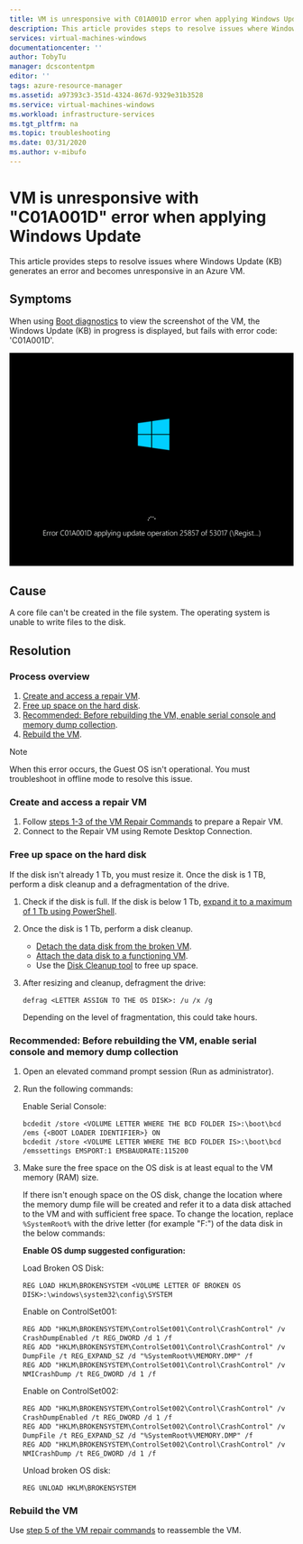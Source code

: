 ```yaml
---
title: VM is unresponsive with C01A001D error when applying Windows Update
description: This article provides steps to resolve issues where Windows update generates an error and becomes unresponsive in an Azure VM.
services: virtual-machines-windows
documentationcenter: ''
author: TobyTu
manager: dcscontentpm
editor: ''
tags: azure-resource-manager
ms.assetid: a97393c3-351d-4324-867d-9329e31b3528
ms.service: virtual-machines-windows
ms.workload: infrastructure-services
ms.tgt_pltfrm: na
ms.topic: troubleshooting
ms.date: 03/31/2020
ms.author: v-mibufo
---
```


# VM is unresponsive with "C01A001D" error when applying Windows Update

This article provides steps to resolve issues where Windows Update (KB) generates an error and becomes unresponsive in an Azure VM.

## Symptoms

When using [Boot diagnostics](https://docs.microsoft.com/azure/virtual-machines/troubleshooting/boot-diagnostics) to view the screenshot of the VM, the Windows Update (KB) in progress is displayed, but fails with error code: 'C01A001D'.

![unresponsive Windows Update](./media/unresponsive-vm-apply-windows-update/unresponsive_windows_update.png)

## Cause

A core file can't be created in the file system. The operating system is unable to write files to the disk.

## Resolution

### Process overview

1. [Create and access a repair VM](#create-and-access-a-repair-vm).
2. [Free up space on the hard disk](#free-up-space-on-the-hard-disk).
3. [Recommended: Before rebuilding the VM, enable serial console and memory dump collection](#recommended-before-rebuilding-the-vm-enable-serial-console-and-memory-dump-collection).
4. [Rebuild the VM](#rebuild-the-vm).

> [!NOTE]
> When this error occurs, the Guest OS isn't operational. You must troubleshoot in offline mode to resolve this issue.

### Create and access a repair VM

1. Follow [steps 1-3 of the VM Repair Commands](https://docs.microsoft.com/azure/virtual-machines/troubleshooting/repair-windows-vm-using-azure-virtual-machine-repair-commands) to prepare a Repair VM.
2. Connect to the Repair VM using Remote Desktop Connection.

### Free up space on the hard disk

If the disk isn't already 1 Tb, you must resize it. Once the disk is 1 TB, perform a disk cleanup and a defragmentation of the drive.

1. Check if the disk is full. If the disk is below 1 Tb, [expand it to a maximum of 1 Tb using PowerShell](https://docs.microsoft.com/azure/virtual-machines/windows/expand-os-disk?toc=%2Fazure%2Fvirtual-machines%2Fwindows%2Ftoc.json).
2. Once the disk is 1 Tb, perform a disk cleanup.
    - [Detach the data disk from the broken VM](https://docs.microsoft.com/azure/virtual-machines/windows/detach-disk).
    - [Attach the data disk to a functioning VM](https://docs.microsoft.com/azure/virtual-machines/windows/attach-disk-ps#attach-an-existing-data-disk-to-a-vm).
    - Use the [Disk Cleanup tool](https://support.microsoft.com/help/4026616/windows-10-disk-cleanup) to free up space.
3. After resizing and cleanup, defragment the drive:

    ```
    defrag <LETTER ASSIGN TO THE OS DISK>: /u /x /g
    ```
    Depending on the level of fragmentation, this could take hours.

### Recommended: Before rebuilding the VM, enable serial console and memory dump collection

1. Open an elevated command prompt session (Run as administrator).
2. Run the following commands:

    Enable Serial Console:

    ```
    bcdedit /store <VOLUME LETTER WHERE THE BCD FOLDER IS>:\boot\bcd /ems {<BOOT LOADER IDENTIFIER>} ON
    bcdedit /store <VOLUME LETTER WHERE THE BCD FOLDER IS>:\boot\bcd /emssettings EMSPORT:1 EMSBAUDRATE:115200
    ```
3. Make sure the free space on the OS disk is at least equal to the VM memory (RAM) size.

    If there isn't enough space on the OS disk, change the location where the memory dump file will be created and refer it to a data disk attached to the VM and with sufficient free space. To change the location, replace `%SystemRoot%` with the drive letter (for example "F:") of the data disk in the below commands:

    **Enable OS dump suggested configuration:**

    Load Broken OS Disk:

    ```
    REG LOAD HKLM\BROKENSYSTEM <VOLUME LETTER OF BROKEN OS DISK>:\windows\system32\config\SYSTEM
    ```

    Enable on ControlSet001:

    ```
    REG ADD "HKLM\BROKENSYSTEM\ControlSet001\Control\CrashControl" /v CrashDumpEnabled /t REG_DWORD /d 1 /f
    REG ADD "HKLM\BROKENSYSTEM\ControlSet001\Control\CrashControl" /v DumpFile /t REG_EXPAND_SZ /d "%SystemRoot%\MEMORY.DMP" /f
    REG ADD "HKLM\BROKENSYSTEM\ControlSet001\Control\CrashControl" /v NMICrashDump /t REG_DWORD /d 1 /f
    ```

    Enable on ControlSet002:

    ```
    REG ADD "HKLM\BROKENSYSTEM\ControlSet002\Control\CrashControl" /v CrashDumpEnabled /t REG_DWORD /d 1 /f 
    REG ADD "HKLM\BROKENSYSTEM\ControlSet002\Control\CrashControl" /v DumpFile /t REG_EXPAND_SZ /d "%SystemRoot%\MEMORY.DMP" /f
    REG ADD "HKLM\BROKENSYSTEM\ControlSet002\Control\CrashControl" /v NMICrashDump /t REG_DWORD /d 1 /f
    ```

    Unload broken OS disk:

    ```
    REG UNLOAD HKLM\BROKENSYSTEM
    ```

### Rebuild the VM

Use [step 5 of the VM repair commands](https://docs.microsoft.com/azure/virtual-machines/troubleshooting/repair-windows-vm-using-azure-virtual-machine-repair-commands#repair-process-example) to reassemble the VM.
